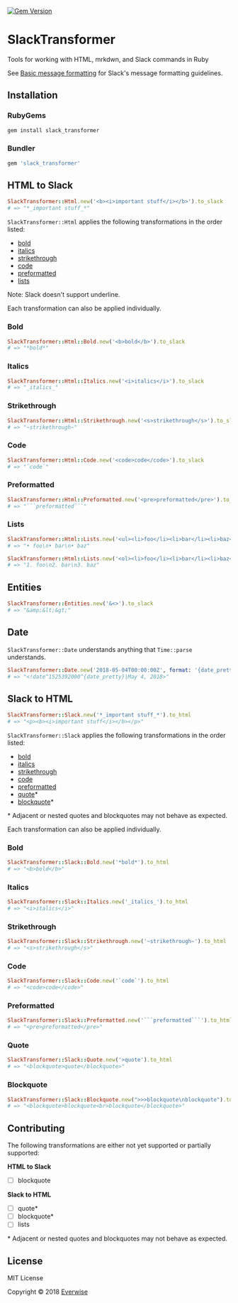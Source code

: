 [![Gem Version](https://badge.fury.io/rb/slack_transformer.svg)](https://rubygems.org/gems/slack_transformer)

# SlackTransformer

Tools for working with HTML, mrkdwn, and Slack commands in Ruby

See [Basic message formatting](https://api.slack.com/docs/message-formatting) for Slack's message formatting guidelines.

## Installation

### RubyGems

```bash
gem install slack_transformer
```

### Bundler

```ruby
gem 'slack_transformer'
```

## HTML to Slack

```ruby
SlackTransformer::Html.new('<b><i>important stuff</i></b>').to_slack
# => "*_important stuff_*"
```

`SlackTransformer::Html` applies the following transformations in the order listed:

* [bold](#bold)
* [italics](#italics)
* [strikethrough](#strikethrough)
* [code](#code)
* [preformatted](#preformatted)
* [lists](#lists)

Note: Slack doesn't support underline.

Each transformation can also be applied individually.

### Bold

```ruby
SlackTransformer::Html::Bold.new('<b>bold</b>').to_slack
# => "*bold*"
```

### Italics

```ruby
SlackTransformer::Html::Italics.new('<i>italics</i>').to_slack
# => "_italics_"
```

### Strikethrough

```ruby
SlackTransformer::Html::Strikethrough.new('<s>strikethrough</s>').to_slack
# => "~strikethrough~"
```

### Code

```ruby
SlackTransformer::Html::Code.new('<code>code</code>').to_slack
# => "`code`"
```

### Preformatted

```ruby
SlackTransformer::Html::Preformatted.new('<pre>preformatted</pre>').to_slack
# => "```preformatted```"
```

### Lists

```ruby
SlackTransformer::Html::Lists.new('<ul><li>foo</li><li>bar</li><li>baz</li></ul>').to_slack
# => "• foo\n• bar\n• baz"

SlackTransformer::Html::Lists.new('<ol><li>foo</li><li>bar</li><li>baz</li></ol>').to_slack
# => "1. foo\n2. bar\n3. baz"
```

## Entities

```ruby
SlackTransformer::Entities.new('&<>').to_slack
# => "&amp;&lt;&gt;"
```

## Date

`SlackTransformer::Date` understands anything that `Time::parse` understands.

```ruby
SlackTransformer::Date.new('2018-05-04T00:00:00Z', format: '{date_pretty}', fallback: 'May 4, 2018').to_slack
# => "<!date^1525392000^{date_pretty}|May 4, 2018>"
```

## Slack to HTML

```ruby
SlackTransformer::Slack.new('*_important stuff_*').to_html
# => "<p><b><i>important stuff</i></b></p>"
```

`SlackTransformer::Slack` applies the following transformations in the order listed:


* [bold](#bold-1)
* [italics](#italics-1)
* [strikethrough](#strikethrough-1)
* [code](#code-1)
* [preformatted](#preformatted-1)
* [quote](#quote)*
* [blockquote](#blockquote)*

\* Adjacent or nested quotes and blockquotes may not behave as expected.

Each transformation can also be applied individually.

### Bold

```ruby
SlackTransformer::Slack::Bold.new('*bold*').to_html
# => "<b>bold</b>"
```

### Italics

```ruby
SlackTransformer::Slack::Italics.new('_italics_').to_html
# => "<i>italics</i>"
```

### Strikethrough

```ruby
SlackTransformer::Slack::Strikethrough.new('~strikethrough~').to_html
# => "<s>strikethrough</s>"
```

### Code

```ruby
SlackTransformer::Slack::Code.new('`code`').to_html
# => "<code>code</code>"
```

### Preformatted

```ruby
SlackTransformer::Slack::Preformatted.new('```preformatted```').to_html
# => "<pre>preformatted</pre>"
```

### Quote

```ruby
SlackTransformer::Slack::Quote.new('>quote').to_html
# => "<blockquote>quote</blockquote>"
```

### Blockquote

```ruby
SlackTransformer::Slack::Blockquote.new(">>>blockquote\nblockquote").to_html
# => "<blockquote>blockquote<br>blockquote</blockquote>"
```

## Contributing

The following transformations are either not yet supported or partially supported:

**HTML to Slack**
* [ ] blockquote

**Slack to HTML**
* [ ] quote*
* [ ] blockquote*
* [ ] lists

\* Adjacent or nested quotes and blockquotes may not behave as expected.

## License

MIT License

Copyright © 2018 [Everwise](https://github.com/everwise)
